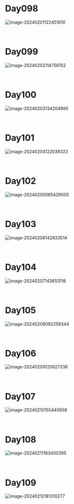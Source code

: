 # Day098

![image-20240201122451610](./assets/image-20240201122451610.png)

&nbsp;

# Day099

![image-20240202114756152](./assets/image-20240202114756152.png)

&nbsp;

# Day100

![image-20240203134204990](./assets/image-20240203134204990.png)

&nbsp;

# Day101

![image-20240204122038323](./assets/image-20240204122038323.png)

&nbsp;

# Day102

![image-20240205065429005](./assets/image-20240205065429005.png)

&nbsp;

# Day103

![image-20240206142833514](./assets/image-20240206142833514.png)

&nbsp;

# Day104

![image-20240207143653116](./assets/image-20240207143653116.png)

&nbsp;

# Day105

![image-20240208092258344](./assets/image-20240208092258344.png)

&nbsp;

# Day106

![image-20240209120827336](./assets/image-20240209120827336.png)

&nbsp;

# Day107

![image-20240210155440658](./assets/image-20240210155440658.png)

&nbsp;

# Day108

![image-20240211163400395](./assets/image-20240211163400395.png)

&nbsp;

# Day109

![image-20240212181310277](./assets/image-20240212181310277.png)